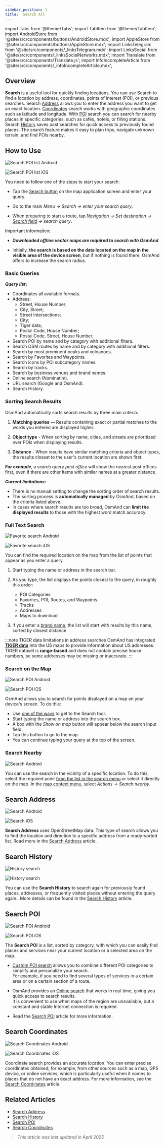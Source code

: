 ```yaml
---
sidebar_position: 1
title:  Search All
---
```


import Tabs from '@theme/Tabs';
import TabItem from '@theme/TabItem';
import AndroidStore from '@site/src/components/buttons/AndroidStore.mdx';
import AppleStore from '@site/src/components/buttons/AppleStore.mdx';
import LinksTelegram from '@site/src/components/_linksTelegram.mdx';
import LinksSocial from '@site/src/components/_linksSocialNetworks.mdx';
import Translate from '@site/src/components/Translate.js';
import InfoIncompleteArticle from '@site/src/components/_infoIncompleteArticle.mdx';


<InfoIncompleteArticle/>


## Overview

**Search** is a useful tool for quickly finding locations. You can use Search to find a location by address, coordinates, points of interest (POI), or previous searches. Search [Address](#search-address) allows you to enter the address you want to get an exact location. [Coordinates](#search-coordinates) search works with geographic coordinates such as latitude and longitude. With [POI](#search-poi) search you can search for nearby places in specific categories, such as cafés, hotels, or filling stations. Search [History](#search-history) saves past searches for quick access to previously found places. The search feature makes it easy to plan trips, navigate unknown terrain, and find POIs nearby.


## How to Use

<Tabs groupId="operating-systems">

<TabItem value="android" label="Android">

![Search POI list Android](@site/static/img/search/poi_list_android.png)

</TabItem>

<TabItem value="ios" label="iOS">

![Search POI list iOS](@site/static/img/search/poi_list_1_ios.png)  

</TabItem>

</Tabs>

You need to follow one of the steps to start your search:

- Tap the [Search button](../widgets/map-buttons.md#search) on the map application screen and enter your query.

- Go to the main *Menu → Search → enter your search query*.

- When preparing to start a route, tap [*Navigation → Set destination → Search field*](../navigation/setup/route-navigation.md#set-target-point) *→ search query*.  


Important information:

- ***Downloaded offline vector maps are required to search with OsmAnd***.

- Initially, **the search is based on the data located on the map in the visible area of the device screen**, but if nothing is found there, OsmAnd offers to increase the search radius.  

### Basic Queries

***Query list*:**

- Coordinates all available formats.
- Address:
    - Street, House Number;
    - City, Street;
    - Street Intersections;
    - City;
    - Tiger data;
    - Postal Code, House Number;
    - Postal Code, Street, House Number.
- Search POI by name and by category with additional filters.
- Search OSM routes by name and by category with additional filters.
- Search by most prominent peaks and volcanoes.
- Search by Favorites and Waypoints.
- Search icons by POI subcategory names.
- Search by tracks.
- Search by business venues and brand names.
- Online search (Nominatim).
- URL search (Google and OsmAnd).
- Search History.

<!--
***Supported formats*:**  

***Tags*** can be used as a search query. They consist of ***a key and a value***, for example:
*addr:street=StreetName*.  
To avoid confusion, sometimes the key or value is surrounded by quotation marks: **key="value" or "key"="value"**. The quotation marks and equal sign are not part of the tag content.
-->

### Sorting Search Results

OsmAnd automatically sorts search results by three main criteria:

1. **Matching queries** — Results containing exact or partial matches to the words you entered are displayed higher.

2. **Object type** - When sorting by name, cities, and streets are prioritized over POIs when displaying results.

3. **Distance** - When results have similar matching criteria and object types, the results closest to the user's current location are shown first.

***For example***, a search query *post office* will show the nearest post offices first, even if there are other items with similar names at a greater distance.  

***Current limitations:***

- There is no manual setting to change the sorting order of search results.
- The sorting process is **automatically managed** by OsmAnd, based on the criteria listed above.
- In cases where search results are too broad, OsmAnd can **limit the displayed results** to those with the highest word match accuracy.


### Full Text Search

<Tabs groupId="operating-systems">

<TabItem value="android" label="Android">

![Favorite search Android](@site/static/img/search/favorite_search_android.png)

</TabItem>

<TabItem value="ios" label="iOS">

![Favorite search iOS](@site/static/img/search/favorite_search_ios.png)  

</TabItem>

</Tabs>

You can find the required location on the map from the list of points that appear as you enter a query.

1. Start typing the name or address in the search bar.

2. As you type, the list displays the points closest to the query, in roughly this order:
    - POI Categories
    - Favorites, POI, Routes, and Waypoints
    - Tracks
    - Addresses
    - Maps to download

3. If you enter a [brand name](../search/search-poi.md#how-to-use), the list will start with results by this name, sorted by closest distance.

:::note TIGER data limitations in address searches
OsmAnd has integrated [**TIGER data**](../../technical/algorithms/trace-address-search-issues.md#trace-address-search-issues#us-address-search-and-tiger-data) into the US maps to provide information about US addresses. TIGER dataset is **range-based** and does not contain precise house numbers, so some addresses may be missing or inaccurate.
:::


### Search on the Map

<Tabs groupId="operating-systems">

<TabItem value="android" label="Android">

![Search POI Android](@site/static/img/search/poi_overlay_android.png)

</TabItem>

<TabItem value="ios" label="iOS">  

![Search POI iOS](@site/static/img/search/poi_overlay_ios.png)

</TabItem>

</Tabs>

OsmAnd allows you to search for points displayed on a map on your device's screen. To do this:

- Use [one of the ways](#how-to-use) to get to the Search tool.
- Start typing the name or address into the search box.
- A box with the *Show on map* button will appear below the search input field.
- Tap this button to go to the map.
- You can continue typing your query at the top of the screen.


### Search Nearby

![Search Android](@site/static/img/search/search_all_near_location_andr.png)

You can use the search in the vicinity of a specific location. To do this, select the required point [from the list in the search menu](#full-text-search) or select it directly on the map. In the [map context menu](../map/map-context-menu.md#actions), select *Actions → Search nearby*.


## Search Address

<Tabs groupId="operating-systems">

<TabItem value="android" label="Android">

![Search Android](@site/static/img/search/search_address_2_andr.png)

</TabItem>

<TabItem value="ios" label="iOS">

![Search iOS](@site/static/img/search/street_search_ios.png)  

</TabItem>

</Tabs>

**Search Address** uses OpenStreetMap data. This type of search allows you to find the location and direction to a specific address from a ready-sorted list. Read more in the [Search Address](./search-address.md) article.


## Search History

<Tabs groupId="operating-systems">

<TabItem value="android" label="Android">

![History search](@site/static/img/search/history_search_android.png)

</TabItem>

<TabItem value="ios" label="iOS">

![History search](@site/static/img/search/history_search_ios.png)

</TabItem>

</Tabs>

You can use the **Search History** to search again for previously found places, addresses, or frequently visited places without entering the query again.. More details can be found in the [Search History](./search-history.md) article.


## Search POI

<Tabs groupId="operating-systems">

<TabItem value="android" label="Android">

![Search POI Android](@site/static/img/search/search_poi_categoties_andr.png)

</TabItem>

<TabItem value="ios" label="iOS">

![Search POI iOS](@site/static/img/search/search_poi_categoties_1_ios.png)

</TabItem>

</Tabs>

The **Search POI** is a list, sorted by category, with which you can easily find places and services near your current location or a selected area on the map.

- [Custom POI search](./search-poi.md#custom-poi-search) allows you to combine different POI categories to simplify and personalize your search.  
For example, if you need to find several types of services in a certain area or on a certain section of a route.

- OsmAnd provides an [Online search](./search-poi.md#online-search) that works in real-time, giving you quick access to search results.  
It is convenient to use when maps of the region are unavailable, but a constant and stable Internet connection is required.

- Read the [Search POI](./search-poi.md) article for more information.


## Search Coordinates

<Tabs groupId="operating-systems">

<TabItem value="android" label="Android">

![Search Coordinates Android](@site/static/img/search/coordinates_search_android.png)

</TabItem>

<TabItem value="ios" label="iOS">

![Search Coordinates iOS](@site/static/img/search/coordinates_search_ios.png)

</TabItem>

</Tabs>

Coordinate search provides an accurate location. You can enter precise coordinates obtained, for example, from other sources such as a map, GPS device, or online services, which is particularly useful when it comes to places that do not have an exact address. For more information, see the [Search Coordinates](./search-coordinates.md) article.


## Related Articles

- [Search Address](./search-address.md)
- [Search History](./search-history.md)
- [Search POI](./search-poi.md)
- [Search Coordinates](./search-coordinates.md)

> *This article was last updated in April 2025*
